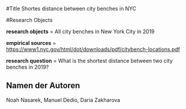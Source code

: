 #Title
Shortes distance between city benches in NYC


#Research Objects

**research objects** = All city benches in New York City in 2019

**empirical sources** = https://www1.nyc.gov/html/dot/downloads/pdf/citybench-locations.pdf

**research question** = What is the shortest distance between two city benches in 2019?


## Namen der Autoren

Noah Nasarek, Manuel Dedio, Daria Zakharova

